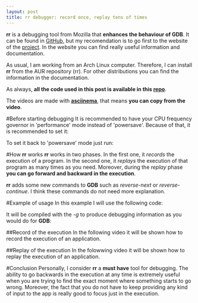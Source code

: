 ```yaml
---
layout: post
title: rr debugger: record once, replay tens of times
---
```


**rr** is a debugging tool from Mozilla that **enhances the behaviour of GDB**. It can be found in
[GitHub](https://github.com/mozilla/rr), but my recomendation is to go first to the website of the
[project](http://rr-project.org/). In the website you can find really useful information and documentation.

As usual, I am working from an Arch Linux computer. Therefore, I can install **rr** from the AUR repository (rr). For other distributions you can find the information in the documentation.

As always, **all the code used in this post is available in this [repo](https://github.com/maitesin/blog/tree/master/rr_debugger_gdb_post_2016_01_15/src)**.

The videos are made with **[asciinema](https://asciinema.org/)**, that means **you can copy from the video**.

#Before starting debugging
It is recommended to have your CPU frequency governor in 'performance' mode instead of 'powersave'. Because of that, it is recommended to set it:
<script src="https://gist.github.com/maitesin/93a7e3ad10d8afba3529.js"></script>


To set it back to 'powersave' mode just run:
<script src="https://gist.github.com/maitesin/83cadbdedf5e3a6925a2.js"></script>

#How **rr** works
**rr** works in two phases. In the first one, it *records* the execution of a program. In the second one, it *replays* the execution of that program as many times as you need. Moreover, during the *replay* phase **you can go forward and backward in the execution**.

**rr** adds some new commands to **GDB** such as *reverse-next* or *reverse-continue*. I think these commands do not need more explanation.

#Example of usage
In this example I will use the following code:
<script src="https://gist.github.com/maitesin/efdbc9067edb3d5871e3.js"></script>


It will be compiled with the *-g* to produce debugging information as you would do for **GDB**:
<script src="https://gist.github.com/maitesin/fd19939785d85babda39.js"></script>

##Record of the execution
In the following video it will be shown how to record the execution of an application.
<script type="text/javascript" src="https://asciinema.org/a/5m0lpbkqj6xyl9fy0ath9tnjd.js"
id="asciicast-5m0lpbkqj6xyl9fy0ath9tnjd" async></script>

##Replay of the execution
In the folowwing video it will be shown how to replay the execution of an application.
<script type="text/javascript" src="https://asciinema.org/a/cpzdimjm3v3ghownpynzey1bu.js"
id="asciicast-cpzdimjm3v3ghownpynzey1bu" async></script>

#Conclusion
Personally, I consider **rr** a **must have** tool for debugging. The ability to go backwards in the execution at any time is extremely useful when you are trying to find the exact moment where something starts to go wrong. Moreover, the fact that you do not have to keep providing any kind of input to the app is really good to focus just in the execution.
